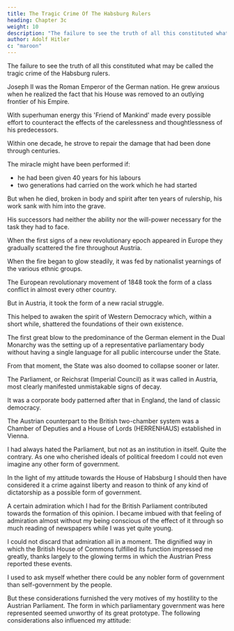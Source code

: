 ```yaml
---
title: The Tragic Crime Of The Habsburg Rulers
heading: Chapter 3c
weight: 10
description: "The failure to see the truth of all this constituted what may be called the tragic crime of the Habsburg rulers"
author: Adolf Hitler
c: "maroon"
---
```



The failure to see the truth of all this constituted what may be called the tragic crime of the Habsburg rulers.

<!-- Only before the eyes of one Habsburg ruler, and that for the last time, did the hand of Destiny hold aloft the torch that threw light on the future of his country. But the torch was then extinguished for ever. -->

Joseph II was the Roman Emperor of the German nation. He grew anxious when he realized the fact that his House was removed to an outlying frontier of his Empire.

<!--  and that the time would soon be at hand when it would be overturned and
engulfed in the whirlpool caused by that Babylon of nationalities, unless something was
done at the eleventh hour to overcome the dire consequences resulting from the
negligence of his ancestors.  -->

With superhuman energy this 'Friend of Mankind' made every possible effort to counteract the effects of the carelessness and thoughtlessness of his predecessors. 

Within one decade, he strove to repair the damage that had been done through centuries. 

The miracle might have been performed if:
- he had been given 40 years for his labours
- two generations had carried on the work which he had started


But when he died, broken in body and spirit after ten years of rulership, his work sank with him into the grave.

<!--  and rests with him there in the
Capucin Crypt, sleeping its eternal sleep, having never again showed signs of
awakening. -->

His successors had neither the ability nor the will-power necessary for the task they had to face. 

When the first signs of a new revolutionary epoch appeared in Europe they gradually scattered the fire throughout Austria. 

When the fire began to glow steadily, it was fed by nationalist yearnings of the various ethnic groups.

The European revolutionary movement of 1848 took the form of a class conflict in almost every other country.

But in Austria, it took the form of a new racial struggle. 

<!-- In so far as the German-Austrians there forgot the origins of the movement, or perhaps had failed to recognize them at the start and consequently took part in the revolutionary uprising, they sealed their own fate.  -->

This helped to awaken the spirit of Western Democracy which, within a short while, shattered the foundations of their own existence.


The first great blow to the predominance of the German element in the Dual Monarchy was the setting up of a representative parliamentary body without having a single language for all public intercourse under the State.

From that moment, the State was also doomed to collapse sooner or later. 

<!-- All that followed was nothing but the historical liquidation of an Empire.  -->

<!-- To watch that process of progressive disintegration was a tragic and at the same time an instructive experience. The execution of history's decree was carried out in thousands of details. The fact that great numbers of people went about blindfolded amid the manifest signs of dissolution only proves that the gods had decreed the destruction of Austria.
I do not wish to dwell on details because that would lie outside the scope of this book. 

I want to treat in detail only those events which are typical among the causes that lead to the decline of nations and States and which are therefore of importance to our present age. Moreover, the study of these events helped to furnish the basis of my own political outlook. -->

<!-- Among the institutions which , even to the weak-sighted Philistine, was that which, of all the institutions of State, ought to have been the most firmly founded--I mean  -->

The Parliament, or Reichsrat (Imperial Council) as it was called in Austria, most clearly manifested unmistakable signs of decay.

It was a corporate body patterned after that in England, the land of classic democracy.

<!-- The whole of that excellent organization was bodily transferred to Austria with as little alteration as possible. -->

The Austrian counterpart to the British two-chamber system was a Chamber of Deputies and a House of Lords (HERRENHAUS) established in Vienna.

<!-- The Houses themselves, considered as buildings were somewhat different. When Barry built his palaces, or, as we say the Houses of Parliament, on the shore of the Thames, he could look to the history of the British Empire for the inspiration of his work.  -->

<!-- In that history he found sufficient material to fill and decorate the 1,200 niches, brackets, and pillars of his magnificent edifice. His statues and paintings made the House of Lords and the House of Commons temples dedicated to the glory of the nation.

There it was that Vienna encountered the first difficulty. When Hansen, the Danish architect, had completed the last gable of the marble palace in which the new body of popular representatives was to be housed he had to turn to the ancient classical world for subjects to fill out his decorative plan. 

This theatrical shrine of 'Western Democracy' was adorned with the statues and portraits of Greek and Roman statesmen and philosophers. As if it were meant for a symbol of irony, the horses of the quadriga that surmounts the two Houses are pulling apart from one another towards all four quarters of the globe. There could be no better symbol for the kind of activity going on within the walls of that same building.

The 'nationalities' were opposed to any kind of glorification of Austrian history in the
decoration of this building, insisting that such would constitute an offence to them and
a provocation. Much the same happened in Germany, where the Reich-stag, built by
Wallot, was not dedicated to the German people until the cannons were thundering in
the World War. And then it was dedicated by an inscription.

I was not yet twenty years of age when I first entered the Palace on the Franzens-ring to watch and listen in the Chamber of Deputies. That first experience aroused in me a profound feeling of repugnance. -->


I had always hated the Parliament, but not as an institution in itself. Quite the contrary. As one who cherished ideals of political freedom I could not even imagine any other form of government. 

In the light of my attitude towards the House of Habsburg I should then have considered it a crime against liberty and reason to think of any kind of dictatorship as a possible form of government.

A certain admiration which I had for the British Parliament contributed towards the formation of this opinion. I became imbued with that feeling of admiration almost without my being conscious of the effect of it through so much reading of newspapers while I was yet quite young.

I could not discard that admiration all in a moment. The dignified way in which the British House of Commons fulfilled its function impressed me greatly, thanks largely to the glowing terms in which the Austrian Press reported these events. 

I used to ask myself whether there could be any nobler form of government than self-government by the people.

But these considerations furnished the very motives of my hostility to the Austrian Parliament. The form in which parliamentary government was here represented  seemed unworthy of its great prototype. The following considerations also influenced my attitude:

